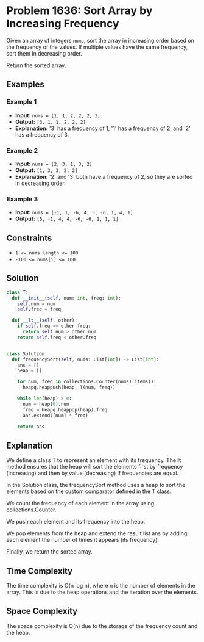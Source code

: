 # Problem 1636: Sort Array by Increasing Frequency

Given an array of integers `nums`, sort the array in increasing order based on the frequency of the values. If multiple values have the same frequency, sort them in decreasing order.

Return the sorted array.

## Examples

### Example 1
- **Input:** `nums = [1, 1, 2, 2, 2, 3]`
- **Output:** `[3, 1, 1, 2, 2, 2]`
- **Explanation:** '3' has a frequency of 1, '1' has a frequency of 2, and '2' has a frequency of 3.

### Example 2
- **Input:** `nums = [2, 3, 1, 3, 2]`
- **Output:** `[1, 3, 3, 2, 2]`
- **Explanation:** '2' and '3' both have a frequency of 2, so they are sorted in decreasing order.

### Example 3
- **Input:** `nums = [-1, 1, -6, 4, 5, -6, 1, 4, 1]`
- **Output:** `[5, -1, 4, 4, -6, -6, 1, 1, 1]`

## Constraints
- `1 <= nums.length <= 100`
- `-100 <= nums[i] <= 100`

## Solution

```python
class T:
  def __init__(self, num: int, freq: int):
    self.num = num
    self.freq = freq

  def __lt__(self, other):
    if self.freq == other.freq:
      return self.num > other.num
    return self.freq < other.freq


class Solution:
  def frequencySort(self, nums: List[int]) -> List[int]:
    ans = []
    heap = []

    for num, freq in collections.Counter(nums).items():
      heapq.heappush(heap, T(num, freq))

    while len(heap) > 0:
      num = heap[0].num
      freq = heapq.heappop(heap).freq
      ans.extend([num] * freq)

    return ans
```
<h2>Explanation</h2>

We define a class T to represent an element with its frequency. The __lt__ method ensures that the heap will sort the elements first by frequency (increasing) and then by value (decreasing) if frequencies are equal.

In the Solution class, the frequencySort method uses a heap to sort the elements based on the custom comparator defined in the T class.

We count the frequency of each element in the array using collections.Counter.

We push each element and its frequency into the heap.

We pop elements from the heap and extend the result list ans by adding each element the number of times it appears (its frequency).

Finally, we return the sorted array.

<h2>Time Complexity</h2>

The time complexity is O(n log n), where n is the number of elements in the array. This is due to the heap operations and the iteration over the elements.

<h2>Space Complexity</h2>

The space complexity is O(n) due to the storage of the frequency count and the heap.